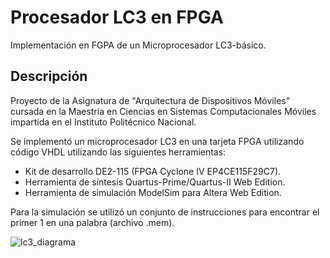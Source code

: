 # Procesador LC3 en FPGA

Implementación en FGPA de un Microprocesador LC3-básico.


## Descripción

Proyecto de la Asignatura de "Arquitectura de Dispositivos Móviles" cursada en la Maestría en Ciencias en Sistemas Computacionales Móviles impartida en el Instituto Politécnico Nacional.

Se implementó un microprocesador LC3 en una tarjeta FPGA utilizando código VHDL utilizando las siguientes herramientas:

* Kit de desarrollo DE2-115 (FPGA Cyclone IV EP4CE115F29C7).
* Herramienta de síntesis Quartus-Prime/Quartus-II Web Edition.
* Herramienta de simulación ModelSim para Altera Web Edition.

Para la simulación se utilizó un conjunto de instrucciones para encontrar el primer 1 en una palabra (archivo .mem).


![lc3_diagrama](https://user-images.githubusercontent.com/58958653/71551556-be7b7900-29af-11ea-9876-24fb05c75103.png)
